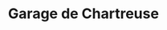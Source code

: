 ---
title: "Garage de Chartreuse"
url: /voiron/garage-de-chartreuse/
shop: réparation de voitures
---
